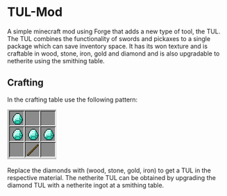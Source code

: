 # TUL-Mod
A simple minecraft mod using Forge that adds a new type of tool, the TUL.
The TUL combines the functionality of swords and pickaxes to a single package which can save inventory space.
It has its won texture and is craftable in wood, stone, iron, gold and diamond and is also upgradable to netherite using the smithing table.
## Crafting
In the crafting table use the following pattern:

![crafting recipe](/images/crafting.png)

Replace the diamonds with (wood, stone, gold, iron) to get a TUL in the respective material.
The netherite TUL can be obtained by upgrading the diamond TUL with a netherite ingot at a smithing table.



